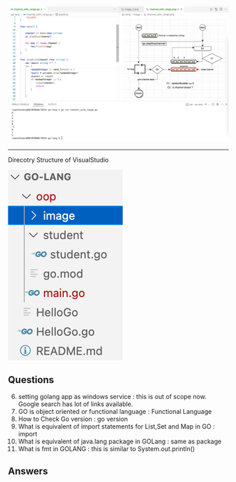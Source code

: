 

![Routine](https://github.com/rkumar-vi/go-lang/blob/main/image/channel-with_range_with_code.png)

---
Direcotry Structure of VisualStudio

![VisualStudio](image/image_1.png)

## Questions

6. setting golang app as windows service : this is out of scope now. Google search has lot of links available.
5. GO is object oriented or functional language : Functional Language
4. How to Check Go version : go version
3. What is equivalent of import statements for List,Set and Map in GO : import 
2. What is equivalent of java.lang package in GOLang : same as package
1. What is fmt in GOLANG : this is similar to System.out.println()

## Answers



